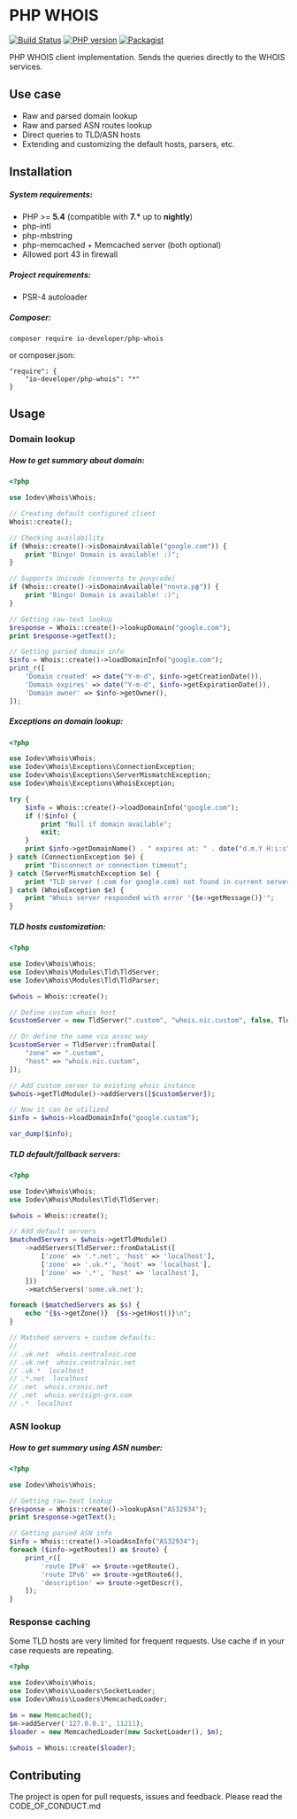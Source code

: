 # PHP WHOIS

[![Build Status](https://travis-ci.org/io-developer/php-whois.svg?branch=master)](https://travis-ci.org/io-developer/php-whois)
[![PHP version](https://img.shields.io/badge/php-%3E%3D5.4-8892BF.svg)](https://secure.php.net/)
[![Packagist](https://img.shields.io/packagist/v/io-developer/php-whois.svg)](https://packagist.org/packages/io-developer/php-whois)

PHP WHOIS client implementation. Sends the queries directly to the WHOIS services.

## Use case
 * Raw and parsed domain lookup
 * Raw and parsed ASN routes lookup
 * Direct queries to TLD/ASN hosts
 * Extending and customizing the default hosts, parsers, etc.

## Installation

##### System requirements:
* PHP >= __5.4__ (compatible with __7.*__ up to __nightly__)
* php-intl
* php-mbstring
* php-memcached + Memcached server (both optional)
* Allowed port 43 in firewall

##### Project requirements:
* PSR-4 autoloader

##### Composer:
````
composer require io-developer/php-whois
````
or composer.json:
````
"require": {
    "io-developer/php-whois": "*"
}
````


## Usage

### Domain lookup

##### How to get summary about domain:
```php
<?php

use Iodev\Whois\Whois;

// Creating default configured client
Whois::create();

// Checking availability
if (Whois::create()->isDomainAvailable("google.com")) {
    print "Bingo! Domain is available! :)";
}

// Supports Unicode (converts to punycode)
if (Whois::create()->isDomainAvailable("почта.рф")) {
    print "Bingo! Domain is available! :)";
}

// Getting raw-text lookup
$response = Whois::create()->lookupDomain("google.com");
print $response->getText();

// Getting parsed domain info
$info = Whois::create()->loadDomainInfo("google.com");
print_r([
    'Domain created' => date("Y-m-d", $info->getCreationDate()),
    'Domain expires' => date("Y-m-d", $info->getExpirationDate()),
    'Domain owner' => $info->getOwner(),
]);

```

##### Exceptions on domain lookup:
```php
<?php

use Iodev\Whois\Whois;
use Iodev\Whois\Exceptions\ConnectionException;
use Iodev\Whois\Exceptions\ServerMismatchException;
use Iodev\Whois\Exceptions\WhoisException;

try {
    $info = Whois::create()->loadDomainInfo("google.com");
    if (!$info) {
        print "Null if domain available";
        exit;
    }
    print $info->getDomainName() . " expires at: " . date("d.m.Y H:i:s", $info->getExpirationDate());
} catch (ConnectionException $e) {
    print "Disconnect or connection timeout";
} catch (ServerMismatchException $e) {
    print "TLD server (.com for google.com) not found in current server hosts";
} catch (WhoisException $e) {
    print "Whois server responded with error '{$e->getMessage()}'";
}
```

##### TLD hosts customization:
```php
<?php

use Iodev\Whois\Whois;
use Iodev\Whois\Modules\Tld\TldServer;
use Iodev\Whois\Modules\Tld\TldParser;

$whois = Whois::create();

// Define custom whois host
$customServer = new TldServer(".custom", "whois.nic.custom", false, TldParser::create());

// Or define the same via assoc way
$customServer = TldServer::fromData([
    "zone" => ".custom",
    "host" => "whois.nic.custom",
]);

// Add custom server to existing whois instance
$whois->getTldModule()->addServers([$customServer]);

// Now it can be utilized
$info = $whois->loadDomainInfo("google.custom");

var_dump($info);
```

##### TLD default/fallback servers:
```php
<?php

use Iodev\Whois\Whois;
use Iodev\Whois\Modules\Tld\TldServer;

$whois = Whois::create();

// Add default servers
$matchedServers = $whois->getTldModule()
    ->addServers(TldServer::fromDataList([
        ['zone' => '.*.net', 'host' => 'localhost'],
        ['zone' => '.uk.*', 'host' => 'localhost'],
        ['zone' => '.*', 'host' => 'localhost'],
    ]))
    ->matchServers('some.uk.net');

foreach ($matchedServers as $s) {
    echo "{$s->getZone()}  {$s->getHost()}\n";
}

// Matched servers + custom defaults:
//
// .uk.net  whois.centralnic.com
// .uk.net  whois.centralnic.net
// .uk.*  localhost
// .*.net  localhost
// .net  whois.crsnic.net
// .net  whois.verisign-grs.com
// .*  localhost
```

### ASN lookup

##### How to get summary using ASN number:
```php
<?php

use Iodev\Whois\Whois;

// Getting raw-text lookup
$response = Whois::create()->lookupAsn("AS32934");
print $response->getText();

// Getting parsed ASN info
$info = Whois::create()->loadAsnInfo("AS32934");
foreach ($info->getRoutes() as $route) {
    print_r([
        'route IPv4' => $route->getRoute(),
        'route IPv6' => $route->getRoute6(),
        'description' => $route->getDescr(),
    ]);   
}

```

### Response caching
Some TLD hosts are very limited for frequent requests. Use cache if in your case requests are repeating.
```php
<?php

use Iodev\Whois\Whois;
use Iodev\Whois\Loaders\SocketLoader;
use Iodev\Whois\Loaders\MemcachedLoader;

$m = new Memcached();
$m->addServer('127.0.0.1', 11211);
$loader = new MemcachedLoader(new SocketLoader(), $m);

$whois = Whois::create($loader);
```

## Contributing

The project is open for pull requests, issues and feedback. Please read the CODE_OF_CONDUCT.md
